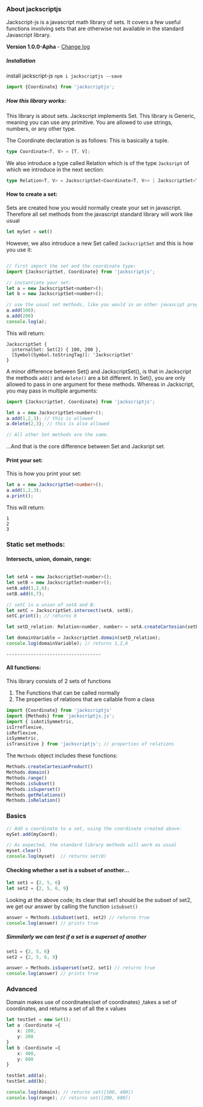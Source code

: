 ### About jackscriptjs
Jackscript-js is a javascript math library of sets. It covers a few useful functions involving sets that are otherwise not available in the standard Javascript library.

**Version 1.0.0-Apha**  - [Change log](CHANGELOG.md)

##### Installation
install jackscript-js
`npm i jackscriptjs --save`

```javascript
import {Coordinate} from 'jackscriptjs';
```
##### How this library works:
This library is about sets.
Jackscript implements Set.
This library is Generic, meaning you can use any primitive. You are allowed to use strings, numbers, or any other type.

The Coordinate declaration is as follows: This is basically a tuple.
```typescript 
type Coordinate<T, V> = [T, V];
```   
We also introduce a type called Relation which is of the type `Jacksript` of which we introduce in the next section:
```typescript
type Relation<T, V> = JackscriptSet<Coordinate<T, V>> | JackscriptSet<T>;
```


#### How to create a set:
Sets are created how you would normally create your set in javascript.
Therefore all set methods from the javascript standard library will work like usual
```javascript 
let mySet = set()
```

However, we also introduce a new Set called `JackscriptSet` and this is how you use it:
```javascript

// first import the set and the coordinate type:
import {JackscriptSet, Coordinate} from 'jackscriptjs';

// instantiate your set:
let a = new JackscriptSet<number>();
let b = new JackscriptSet<number>();

// use the usual set methods, like you would in an other javascipt program:
a.add(100);
a.add(200)
console.log(a);
```
This will return:
```
JackscriptSet {
  internalSet: Set(2) { 100, 200 },
  [Symbol(Symbol.toStringTag)]: 'JackscriptSet'
}
```

A minor difference between Set() and JackscriptSet(), is that in Jackscript the methods `add()` and `delete()` are a bit different.
In Set(), you are only allowed to pass in one argument for these methods. Whereas in Jackscript, you may pass in multiple arguments:
```javascript
import {JackscriptSet, Coordinate} from 'jackscriptjs';

let a = new JackscriptSet<number>();
a.add(1,2,3); // this is allowed
a.delete(2,3); // this is also allowed

// All other Set methods are the same. 
```
...And that is the core difference between Set and Jacksript set. 

#### Print your set:
This is how you print your set:
```typescript
let a = new JackscriptSet<number>();
a.add(1,2,3); 
a.print();
```

This will return:
```
1
2
3
```
### Static set methods:
#### Intersects, union, domain, range:
```javascript

let setA = new JackscriptSet<number>();
let setB = new JackscriptSet<number>();
setA.add(1,2,6);
setB.add(6,7);

// setC is a union of setA and B:
let setC = JackscriptSet.intersect(setA, setB);
setC.print(); // returns 6

let setD_relation: Relation<number, number> = setA.createCartesian(setB);

let domainVariable = JackscriptSet.domain(setD_relation);
console.log(domainVariable); // returns 1,2,6
```





`-----------------------------------`



#### All functions:
This library consists of 2 sets of functions
1. The Functions that can be called normally
2. The properties of relations that are callable from a class
```typescript
import {Coordinate} from 'jackscriptjs'
import {Methods} from 'jackscriptjs.js';
import { isAntiSymmetric, 
isIrreflexive, 
isReflexive, 
isSymmetric, 
isTransitive } from 'jackscriptjs'; // properties of relations
```

The `Methods` object includes these functions:
```typescript
Methods.createCartesianProduct()
Methods.domain()
Methods.range()
Methods.isSubset()
Methods.isSuperset()
Methods.getRelations()
Methods.isRelation()
```

### Basics
```javascript
// Add a coordinate to a set, using the coordinate created above:
mySet.add(myCoord);

// As expected, the standard library methods will work as usual
myset.clear()
console.log(myset)  // returns set(0)
```

#### Checking whether a set is a subset of another...
```javascript
let set1 = {2, 5, 6}
let set2 = {2, 5, 6, 9}
```
Looking at the above code; its clear that set1 should be the subset of set2, we get our answer by calling the function `isSubset()`
```javascript
answer = Methods.isSubset(set1, set2) // returns true 
console.log(answer) // prints true
```

<h5>Simmilarly we can test if a set is a superset of another</h5>

```javascript
set1 = {2, 5, 6}
set2 = {2, 5, 6, 9}

answer = Methods.isSuperset(set2, set1) // returns true 
console.log(answer) // prints true
```

### Advanced
Domain makes use of coordinates(set of coordinates) ,takes a set of coordinates, and returns a set of all the x values

```typescript
let testSet = new Set();
let a :Coordinate ={
	x: 100,
	y: 200
}
let b :Coordinate ={
	x: 400,
	y: 600
}

testSet.add(a);
testSet.add(b);

console.log(domain); // returns set([100, 400])
console.log(range); // returns set([200, 600])
```

